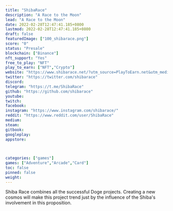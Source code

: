 ```yaml
---
title: "ShibaRace"
description: "A Race to the Moon"
lead: "A Race to the Moon"
date: 2022-02-28T12:47:41.185+0800
lastmod: 2022-02-28T12:47:41.185+0800
draft: false
featuredImage: ["100_shibarace.png"]
score: "0"
status: "Presale"
blockchain: ["Binance"]
nft_support: "Yes"
free_to_play: "NFT"
play_to_earn: ["NFT","Crypto"]
website: "https://www.shibarace.net/?utm_source=PlayToEarn.net&utm_medium=organic&utm_campaign=gamepage"
twitter: "https://twitter.com/shibarace"
discord: 
telegram: "https://t.me/ShibaRace"
github: "https://github.com/shibarace"
youtube: 
twitch: 
facebook: 
instagram: "https://www.instagram.com/shibarace/"
reddit: "https://www.reddit.com/user/ShibaRace"
medium: 
steam: 
gitbook: 
googleplay: 
appstore: 

  
    
categories: ["games"]
games: ["Adventure","Arcade","Card"]
toc: false
pinned: false
weight: 
---
```

Shiba Race combines all the successful Doge projects. Creating a new cosmos will make this project trend just by the influence of the Shiba's involvement in this proposition.